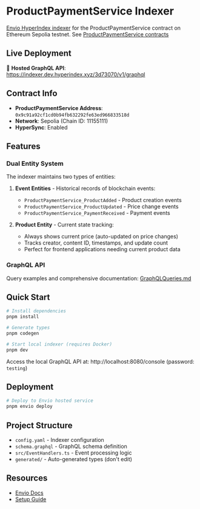 # ProductPaymentService Indexer

[Envio HyperIndex indexer](https://docs.envio.dev/docs/HyperIndex/overview) for the ProductPaymentService contract on Ethereum Sepolia testnet. See [ProductPaymentService contracts](../onchain-payments/)

## Live Deployment

🚀 **Hosted GraphQL API**: https://indexer.dev.hyperindex.xyz/3d73070/v1/graphql

## Contract Info

- **ProductPaymentService Address**: `0x9c91a92cf1cd0b94fb632292fe63ed966833518d`
- **Network**: Sepolia (Chain ID: 11155111)
- **HyperSync**: Enabled

## Features

### Dual Entity System

The indexer maintains two types of entities:

1. **Event Entities** - Historical records of blockchain events:
   - `ProductPaymentService_ProductAdded` - Product creation events
   - `ProductPaymentService_ProductUpdated` - Price change events  
   - `ProductPaymentService_PaymentReceived` - Payment events

2. **Product Entity** - Current state tracking:
   - Always shows current price (auto-updated on price changes)
   - Tracks creator, content ID, timestamps, and update count
   - Perfect for frontend applications needing current product data

### GraphQL API

Query examples and comprehensive documentation: [GraphQLQueries.md](./GraphQLQueries.md)

## Quick Start

```bash
# Install dependencies
pnpm install

# Generate types
pnpm codegen

# Start local indexer (requires Docker)
pnpm dev
```

Access the local GraphQL API at: http://localhost:8080/console (password: `testing`)

## Deployment

```bash
# Deploy to Envio hosted service
pnpm envio deploy
```

## Project Structure

- `config.yaml` - Indexer configuration
- `schema.graphql` - GraphQL schema definition
- `src/EventHandlers.ts` - Event processing logic
- `generated/` - Auto-generated types (don't edit)

## Resources

- [Envio Docs](https://docs.envio.dev)
- [Setup Guide](./SetupGuide.md)
